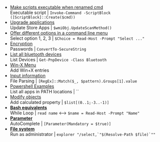 - [Make scripts executable when renamed cmd](Make%20scripts%20executable%20when%20renamed%20cmd.md)    
    Executable script | `Invoke-Command -ScriptBlock ([ScriptBlock]::Create($cmd))`
- [Upgrade applications](Upgrade%20applications.md)    
    Update Store Apps | `$wmiObj.UpdateScanMethod()`
- [Offer different options in a command line menu](Powershell/Offer%20different%20options%20in%20a%20command%20line%20menu.md)    
    Select option 1, 2, 3 | `$Choice = Read-Host -Prompt "Select ..."`
- [Encryption](Powershell/Encryption.md)    
    Passwords | `ConvertTo-SecureString`
- [List all bluetooth devices](Powershell/List%20all%20bluetooth%20devices.md)    
    List Devices | `Get-PnpDevice -Class Bluetooth`
- [Win-X Menu](windows/Win-X%20Menu.md)    
    Add Win+X entries
- [Input information](Powershell/Input%20information.md)    
    File Parsing | `[RegEx]::Match($_, $pattern).Groups[1].value`
- [Powershell Examples](Powershell%20Examples.md)    
    List all apps in PATH locations | ``
- [Modify objects](Powershell/basics/Modify%20objects.md)    
    Add calculated property | `$list[(0..1;-3..-1)]`
- **[Bash equivalents](Powershell/basics/bash-equivalents.md)**    
    While Loop | `read name` ⟷ `$name = Read-Host -Prompt "Name"`
- **[Parameter](Powershell/Specify%20parameters%20for%20functions%20and%20scripts.md)**    
    AutoComplete | `[Parameter(Mandatory = $true)]`
- **[File system](Powershell/filesystem/File%20system.md)**    
    Run as administrator | ``explorer "/select,`"$(Resolve-Path $file)`""``